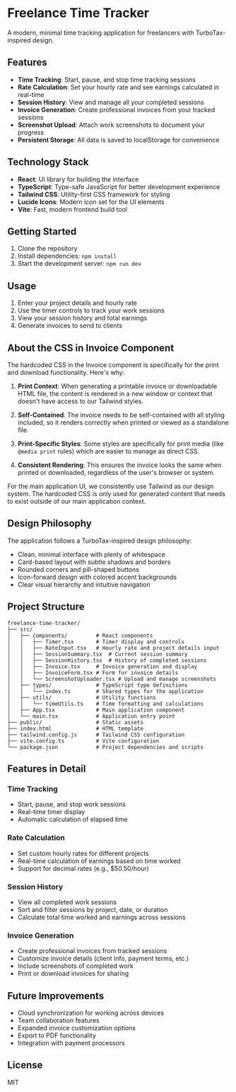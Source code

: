 # Freelance Time Tracker

A modern, minimal time tracking application for freelancers with TurboTax-inspired design.

## Features

- **Time Tracking**: Start, pause, and stop time tracking sessions
- **Rate Calculation**: Set your hourly rate and see earnings calculated in real-time
- **Session History**: View and manage all your completed sessions
- **Invoice Generation**: Create professional invoices from your tracked sessions
- **Screenshot Upload**: Attach work screenshots to document your progress
- **Persistent Storage**: All data is saved to localStorage for convenience

## Technology Stack

- **React**: UI library for building the interface
- **TypeScript**: Type-safe JavaScript for better development experience
- **Tailwind CSS**: Utility-first CSS framework for styling
- **Lucide Icons**: Modern icon set for the UI elements
- **Vite**: Fast, modern frontend build tool

## Getting Started

1. Clone the repository
2. Install dependencies: `npm install`
3. Start the development server: `npm run dev`

## Usage

1. Enter your project details and hourly rate
2. Use the timer controls to track your work sessions
3. View your session history and total earnings
4. Generate invoices to send to clients

## About the CSS in Invoice Component

The hardcoded CSS in the Invoice component is specifically for the print and download functionality. Here's why:

1. **Print Context**: When generating a printable invoice or downloadable HTML file, the content is rendered in a new window or context that doesn't have access to our Tailwind styles.

2. **Self-Contained**: The invoice needs to be self-contained with all styling included, so it renders correctly when printed or viewed as a standalone file.

3. **Print-Specific Styles**: Some styles are specifically for print media (like `@media print` rules) which are easier to manage as direct CSS.

4. **Consistent Rendering**: This ensures the invoice looks the same when printed or downloaded, regardless of the user's browser or system.

For the main application UI, we consistently use Tailwind as our design system. The hardcoded CSS is only used for generated content that needs to exist outside of our main application context.

## Design Philosophy

The application follows a TurboTax-inspired design philosophy:

- Clean, minimal interface with plenty of whitespace
- Card-based layout with subtle shadows and borders
- Rounded corners and pill-shaped buttons
- Icon-forward design with colored accent backgrounds
- Clear visual hierarchy and intuitive navigation

## Project Structure

```
freelance-time-tracker/
├── src/
│   ├── components/         # React components
│   │   ├── Timer.tsx       # Timer display and controls
│   │   ├── RateInput.tsx   # Hourly rate and project details input
│   │   ├── SessionSummary.tsx  # Current session summary
│   │   ├── SessionHistory.tsx  # History of completed sessions
│   │   ├── Invoice.tsx     # Invoice generation and display
│   │   ├── InvoiceForm.tsx # Form for invoice details
│   │   └── ScreenshotUploader.tsx # Upload and manage screenshots
│   ├── types/              # TypeScript type definitions
│   │   └── index.ts        # Shared types for the application
│   ├── utils/              # Utility functions
│   │   └── timeUtils.ts    # Time formatting and calculations
│   ├── App.tsx             # Main application component
│   └── main.tsx            # Application entry point
├── public/                 # Static assets
├── index.html              # HTML template
├── tailwind.config.js      # Tailwind CSS configuration
├── vite.config.ts          # Vite configuration
└── package.json            # Project dependencies and scripts
```

## Features in Detail

### Time Tracking

- Start, pause, and stop work sessions
- Real-time timer display
- Automatic calculation of elapsed time

### Rate Calculation

- Set custom hourly rates for different projects
- Real-time calculation of earnings based on time worked
- Support for decimal rates (e.g., $50.50/hour)

### Session History

- View all completed work sessions
- Sort and filter sessions by project, date, or duration
- Calculate total time worked and earnings across sessions

### Invoice Generation

- Create professional invoices from tracked sessions
- Customize invoice details (client info, payment terms, etc.)
- Include screenshots of completed work
- Print or download invoices for sharing

## Future Improvements

- Cloud synchronization for working across devices
- Team collaboration features
- Expanded invoice customization options
- Export to PDF functionality
- Integration with payment processors

## License

MIT
